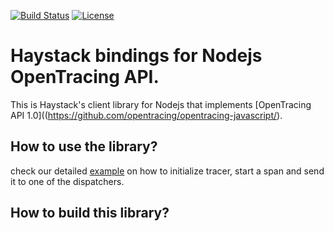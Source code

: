 [![Build Status](https://travis-ci.org/ExpediaDotCom/haystack-client-node.svg?branch=master)](https://travis-ci.org/ExpediaDotCom/haystack-client-node)
[![License](https://img.shields.io/badge/license-Apache%20License%202.0-blue.svg)](https://github.com/ExpediaDotCom/haystack/blob/master/LICENSE)

# Haystack bindings for Nodejs OpenTracing API. 

This is Haystack's client library for Nodejs that implements [OpenTracing API 1.0]((https://github.com/opentracing/opentracing-javascript/).


## How to use the library?

check our detailed [example](src/examples/) on how to initialize tracer, start a span and send it to one of the dispatchers.


## How to build this library?

